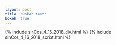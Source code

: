 ```yaml
---
layout: post
title: 'Bokeh test'
bokeh: true
---
```

{% include sinCos_4_16_2018_div.html  %}
{% include sinCos_4_16_2018_script.html  %}
